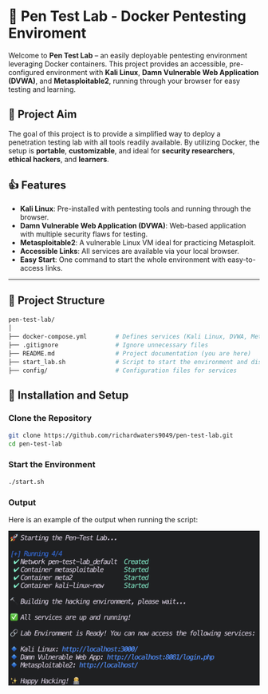# 🐳 Pen Test Lab - Docker Pentesting Enviroment

Welcome to **Pen Test Lab** – an easily deployable pentesting environment leveraging Docker containers. This project provides an accessible, pre-configured environment with **Kali Linux**, **Damn Vulnerable Web Application (DVWA)**, and **Metasploitable2**, running through your browser for easy testing and learning.

## 🎯 Project Aim

The goal of this project is to provide a simplified way to deploy a penetration testing lab with all tools readily available. By utilizing Docker, the setup is **portable**, **customizable**, and ideal for **security researchers**, **ethical hackers**, and **learners**.

## 👍 Features

- **Kali Linux**: Pre-installed with pentesting tools and running through the browser.
- **Damn Vulnerable Web Application (DVWA)**: Web-based application with multiple security flaws for testing.
- **Metasploitable2**: A vulnerable Linux VM ideal for practicing Metasploit.
- **Accessible Links**: All services are available via your local browser.
- **Easy Start**: One command to start the whole environment with easy-to-access links.

---

## 📂 Project Structure

```bash
pen-test-lab/
│
├── docker-compose.yml        # Defines services (Kali Linux, DVWA, Metasploitable)
├── .gitignore                # Ignore unnecessary files
├── README.md                 # Project documentation (you are here)
├── start_lab.sh              # Script to start the environment and display links
├── config/                   # Configuration files for services
```

## 🧰 Installation and Setup

### Clone the Repository

```bash
git clone https://github.com/richardwaters9049/pen-test-lab.git
cd pen-test-lab
```

### Start the Environment

```bash
./start.sh
```

### Output

Here is an example of the output when running the script:

![Running Containers](images/run-contain.png)

